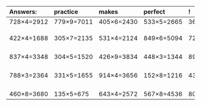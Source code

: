 | Answers: | practice | makes | perfect | ! |
| :--- | :--- | :--- | :--- | :--- |
| 728×4=2912 | 779×9=7011 | 405×6=2430 | 533×5=2665 | 365×4=1460 | 
|   |   |   |   |   | 
|   |   |   |   |   | 
|   |   |   |   |   | 
| 422×4=1688 | 305×7=2135 | 531×4=2124 | 849×6=5094 | 721×7=5047 | 
|   |   |   |   |   | 
|   |   |   |   |   | 
|   |   |   |   |   | 
|   |   |   |   |   | 
| 837×4=3348 | 304×5=1520 | 426×9=3834 | 448×3=1344 | 896×7=6272 | 
|   |   |   |   |   | 
|   |   |   |   |   | 
|   |   |   |   |   | 
|   |   |   |   |   | 
| 788×3=2364 | 331×5=1655 | 914×4=3656 | 152×8=1216 | 433×2=866 | 
|   |   |   |   |   | 
|   |   |   |   |   | 
|   |   |   |   |   | 
|   |   |   |   |   | 
| 460×8=3680 | 135×5=675 | 643×4=2572 | 567×8=4536 | 807×9=7263 | 
